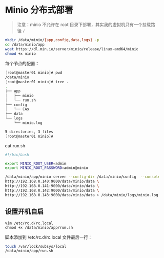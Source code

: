 # Minio 分布式部署  

>注意：minio 不允许在 root 目录下部署，其实我的虚拟机只有一个挂载路径 `/`  

```bash
mkdir /data/minio/{app,config,data,logs} -p
cd /data/minio/app
wget https://dl.min.io/server/minio/release/linux-amd64/minio
chmod +x minio
```

每个节点的配置： 
```bash
[root@master01 minio]# pwd
/data/minio
[root@master01 minio]# tree .
.
├── app
│   ├── minio
│   └── run.sh
├── config
│   └── CAs
├── data
└── logs
    └── minio.log

5 directories, 3 files
[root@master01 minio]#
```

cat run.sh 
```bash
#!/bin/bash

export MINIO_ROOT_USER=admin
export MINIO_ROOT_PASSWORD=admin@minio

/data/minio/app/minio server --config-dir /data/minio/config  --console-address ":9001" \
http://192.168.0.140:9000/data/minio/data \
http://192.168.0.141:9000/data/minio/data \
http://192.168.0.142:9000/data/minio/data \
http://192.168.0.143:9000/data/minio/data > /data/minio/logs/minio.log 2>&1 &
```   


## 设置开机自启  

```shell
vim /etc/rc.d/rc.local
chmod +x /data/minio/app/run.sh
```

脚本添加到 /etc/rc.d/rc.local 文件最后一行：   
```bash
touch /var/lock/subsys/local
/data/minio/app/run.sh
```

